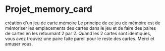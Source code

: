 # Projet_memory_card
création d'un jeu de carte mémoire 
Le principe de ce jeu de mémoire est de mémoriser les emplacements des cartes 
dans le jeu et de faire des paires de cartes en les retournant 2 par 2. 
Quand les 2 cartes sont identiques, vous avez trouvez une paire faite pareil pour le reste des cartes.
Merci et amuser vous.
